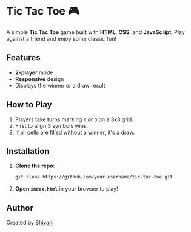 # Tic Tac Toe 🎮

A simple **Tic Tac Toe** game built with **HTML**, **CSS**, and **JavaScript**. Play against a friend and enjoy some classic fun!

## Features
- **2-player** mode
- **Responsive** design
- Displays the winner or a draw result

## How to Play
1. Players take turns marking `X` or `O` on a 3x3 grid.
2. First to align 3 symbols wins.
3. If all cells are filled without a winner, it's a draw.

## Installation
1. **Clone the repo**:
   ```bash
   git clone https://github.com/your-username/tic-tac-toe.git
   ```
2. **Open `index.html`** in your browser to play!

## Author
Created by [Shivani](https://github.com/shi-v-ani-singh)


